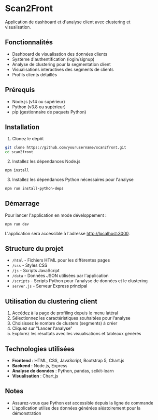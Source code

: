# Scan2Front

Application de dashboard et d'analyse client avec clustering et visualisation.

## Fonctionnalités

- Dashboard de visualisation des données clients
- Système d'authentification (login/signup)
- Analyse de clustering pour la segmentation client
- Visualisations interactives des segments de clients
- Profils clients détaillés

## Prérequis

- Node.js (v14 ou supérieur)
- Python (v3.8 ou supérieur)
- pip (gestionnaire de paquets Python)

## Installation

1. Clonez le dépôt
```bash
git clone https://github.com/yourusername/scan2front.git
cd scan2front
```

2. Installez les dépendances Node.js
```bash
npm install
```

3. Installez les dépendances Python nécessaires pour l'analyse
```bash
npm run install-python-deps
```

## Démarrage

Pour lancer l'application en mode développement :
```bash
npm run dev
```

L'application sera accessible à l'adresse [http://localhost:3000](http://localhost:3000).

## Structure du projet

- `/html` - Fichiers HTML pour les différentes pages
- `/css` - Styles CSS
- `/js` - Scripts JavaScript
- `/data` - Données JSON utilisées par l'application
- `/scripts` - Scripts Python pour l'analyse de données et le clustering
- `server.js` - Serveur Express principal

## Utilisation du clustering client

1. Accédez à la page de profiling depuis le menu latéral
2. Sélectionnez les caractéristiques souhaitées pour l'analyse
3. Choisissez le nombre de clusters (segments) à créer
4. Cliquez sur "Lancer l'analyse"
5. Explorez les résultats avec les visualisations et tableaux générés

## Technologies utilisées

- **Frontend** : HTML, CSS, JavaScript, Bootstrap 5, Chart.js
- **Backend** : Node.js, Express
- **Analyse de données** : Python, pandas, scikit-learn
- **Visualisation** : Chart.js

## Notes

- Assurez-vous que Python est accessible depuis la ligne de commande
- L'application utilise des données générées aléatoirement pour la démonstration 